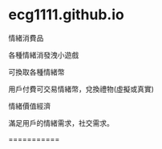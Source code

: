 # ecg1111.github.io

情緒消費品

各種情緒消發洩小遊戲

可換取各種情緒幣

用戶付費可交易情緒幣，兌換禮物(虛擬或真實)

情緒價值經濟

滿足用戶的情緒需求，社交需求。



===========






